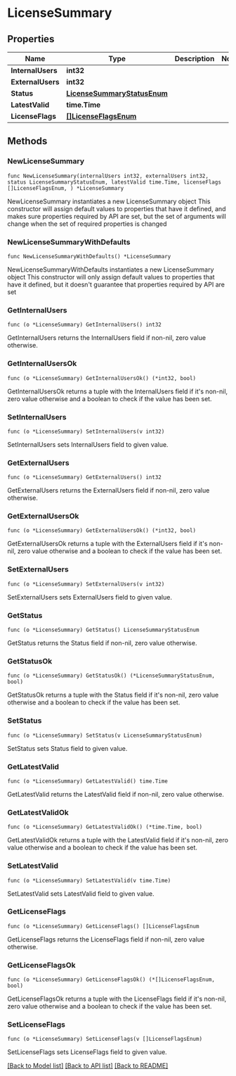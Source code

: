# LicenseSummary

## Properties

Name | Type | Description | Notes
------------ | ------------- | ------------- | -------------
**InternalUsers** | **int32** |  | 
**ExternalUsers** | **int32** |  | 
**Status** | [**LicenseSummaryStatusEnum**](LicenseSummaryStatusEnum.md) |  | 
**LatestValid** | **time.Time** |  | 
**LicenseFlags** | [**[]LicenseFlagsEnum**](LicenseFlagsEnum.md) |  | 

## Methods

### NewLicenseSummary

`func NewLicenseSummary(internalUsers int32, externalUsers int32, status LicenseSummaryStatusEnum, latestValid time.Time, licenseFlags []LicenseFlagsEnum, ) *LicenseSummary`

NewLicenseSummary instantiates a new LicenseSummary object
This constructor will assign default values to properties that have it defined,
and makes sure properties required by API are set, but the set of arguments
will change when the set of required properties is changed

### NewLicenseSummaryWithDefaults

`func NewLicenseSummaryWithDefaults() *LicenseSummary`

NewLicenseSummaryWithDefaults instantiates a new LicenseSummary object
This constructor will only assign default values to properties that have it defined,
but it doesn't guarantee that properties required by API are set

### GetInternalUsers

`func (o *LicenseSummary) GetInternalUsers() int32`

GetInternalUsers returns the InternalUsers field if non-nil, zero value otherwise.

### GetInternalUsersOk

`func (o *LicenseSummary) GetInternalUsersOk() (*int32, bool)`

GetInternalUsersOk returns a tuple with the InternalUsers field if it's non-nil, zero value otherwise
and a boolean to check if the value has been set.

### SetInternalUsers

`func (o *LicenseSummary) SetInternalUsers(v int32)`

SetInternalUsers sets InternalUsers field to given value.


### GetExternalUsers

`func (o *LicenseSummary) GetExternalUsers() int32`

GetExternalUsers returns the ExternalUsers field if non-nil, zero value otherwise.

### GetExternalUsersOk

`func (o *LicenseSummary) GetExternalUsersOk() (*int32, bool)`

GetExternalUsersOk returns a tuple with the ExternalUsers field if it's non-nil, zero value otherwise
and a boolean to check if the value has been set.

### SetExternalUsers

`func (o *LicenseSummary) SetExternalUsers(v int32)`

SetExternalUsers sets ExternalUsers field to given value.


### GetStatus

`func (o *LicenseSummary) GetStatus() LicenseSummaryStatusEnum`

GetStatus returns the Status field if non-nil, zero value otherwise.

### GetStatusOk

`func (o *LicenseSummary) GetStatusOk() (*LicenseSummaryStatusEnum, bool)`

GetStatusOk returns a tuple with the Status field if it's non-nil, zero value otherwise
and a boolean to check if the value has been set.

### SetStatus

`func (o *LicenseSummary) SetStatus(v LicenseSummaryStatusEnum)`

SetStatus sets Status field to given value.


### GetLatestValid

`func (o *LicenseSummary) GetLatestValid() time.Time`

GetLatestValid returns the LatestValid field if non-nil, zero value otherwise.

### GetLatestValidOk

`func (o *LicenseSummary) GetLatestValidOk() (*time.Time, bool)`

GetLatestValidOk returns a tuple with the LatestValid field if it's non-nil, zero value otherwise
and a boolean to check if the value has been set.

### SetLatestValid

`func (o *LicenseSummary) SetLatestValid(v time.Time)`

SetLatestValid sets LatestValid field to given value.


### GetLicenseFlags

`func (o *LicenseSummary) GetLicenseFlags() []LicenseFlagsEnum`

GetLicenseFlags returns the LicenseFlags field if non-nil, zero value otherwise.

### GetLicenseFlagsOk

`func (o *LicenseSummary) GetLicenseFlagsOk() (*[]LicenseFlagsEnum, bool)`

GetLicenseFlagsOk returns a tuple with the LicenseFlags field if it's non-nil, zero value otherwise
and a boolean to check if the value has been set.

### SetLicenseFlags

`func (o *LicenseSummary) SetLicenseFlags(v []LicenseFlagsEnum)`

SetLicenseFlags sets LicenseFlags field to given value.



[[Back to Model list]](../README.md#documentation-for-models) [[Back to API list]](../README.md#documentation-for-api-endpoints) [[Back to README]](../README.md)


